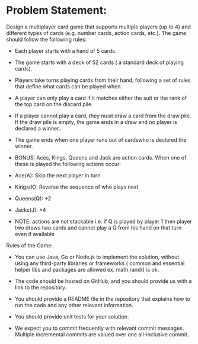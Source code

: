 # Problem Statement:
Design a multiplayer card game that supports multiple players (up to 4) and different types of cards (e.g. number cards, action cards, etc.). The game should follow the following rules:

- Each player starts with a hand of 5 cards.

- The game starts with a deck of 52 cards ( a standard deck of playing cards).

- Players take turns playing cards from their hand, following a set of rules that define what cards can be played when.

- A player can only play a card if it matches either the suit or the rank of the top card on the discard pile.

- If a player cannot play a card, they must draw a card from the draw pile. If the draw pile is empty, the game ends in a draw and no player is declared a winner..

- The game ends when one player runs out of cardswho is declared the winner.

- BONUS: Aces, Kings, Queens and Jack are action cards. When one of these is played the following actions occur:

- Ace(A): Skip the next player in turn

- Kings(K): Reverse the sequence of who plays next 

- Queens(Q): +2

- Jacks(J): +4

- NOTE: actions are not stackable i.e. if Q is played by player 1 then player two draws two cards and cannot play a Q from his hand on that turn even if available

Rules of the Game:
- You can use Java, Go or Node.js to implement the solution, without using any third-party libraries or frameworks ( common and essential helper libs and packages are allowed ex. math.rand() is ok.

- The code should be hosted on GitHub, and you should provide us with a link to the repository.

- You should provide a README file in the repository that explains how to run the code and any other relevant information.

- You should provide unit tests for your solution.

- We expect you to commit frequently with relevant commit messages. Multiple incremental commits are valued over one all-inclusive commit.
